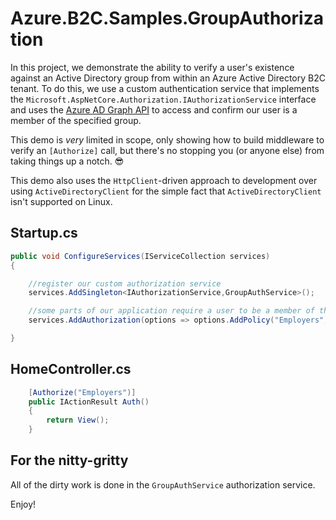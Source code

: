 # Azure.B2C.Samples.GroupAuthorization

In this project, we demonstrate the ability to verify a user's existence against an Active Directory group from within an Azure Active Directory B2C tenant. To do this, we use a custom authentication service that implements the `Microsoft.AspNetCore.Authorization.IAuthorizationService` interface and uses the [Azure AD Graph API](https://docs.microsoft.com/en-us/previous-versions/azure/ad/graph/api/api-catalog) to access and confirm our user is a member of the specified group. 

This demo is *very* limited in scope, only showing how to build middleware to verify an `[Authorize]` call, but there's no stopping you (or anyone else) from taking things up a notch. 😎

This demo also uses the `HttpClient`-driven approach to development over using `ActiveDirectoryClient` for the simple fact that `ActiveDirectoryClient` isn't supported on Linux.

## Startup.cs

```csharp
public void ConfigureServices(IServiceCollection services)
{

	//register our custom authorization service
    services.AddSingleton<IAuthorizationService,GroupAuthService>();

	//some parts of our application require a user to be a member of the Employers AD group.
	services.AddAuthorization(options => options.AddPolicy("Employers",builder => builder.RequireRole("Employers")));

}
```

## HomeController.cs

```csharp
	[Authorize("Employers")]
	public IActionResult Auth()
	{
	    return View();
	}

```

## For the nitty-gritty

All of the dirty work is done in the `GroupAuthService` authorization service. 

Enjoy!

